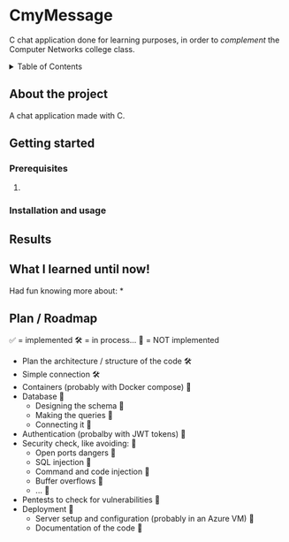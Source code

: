 # CmyMessage
C chat application done for learning purposes, in order to _complement_ the Computer Networks college class.

<!-- TABLE OF CONTENTS -->
<details>
  <summary>Table of Contents</summary>
  <ol>
    <li>
      <a href="#about-the-project">About The Project</a>
    </li>
    <li>
      <a href="#getting-started">Getting Started</a>
      <ul>
        <li><a href="#prerequisites">Prerequisites</a></li>
        <li><a href="#installation">Installation</a></li>
      </ul>
    </li>
    <li><a href="#usage">Usage</a></li>
    <li><a href="#results">Results</a></li>
    <li><a href="#what-i-learned">What I learned!</a></li>
  </ol>
</details>

<!-- ABOUT THE PROJECT -->
## About the project
A chat application made with C.

<!-- HOW TO START IT -->
## Getting started
### Prerequisites
1. 

### Installation and usage

## Results

## What I learned until now!
Had fun knowing more about:
* 


## Plan / Roadmap 
✅ = implemented
🛠️ = in process...
🔁 = NOT implemented

- Plan the architecture / structure of the code 🛠️
- Simple connection 🛠️
- Containers (probably with Docker compose) 🔁
- Database 🔁
    - Designing the schema 🔁
    - Making the queries 🔁
    - Connecting it 🔁
- Authentication (probalby with JWT tokens) 🔁
- Security check, like avoiding: 🔁
  - Open ports dangers 🔁
  - SQL injection 🔁
  - Command and code injection 🔁
  - Buffer overflows 🔁
  - ... 🔁
- Pentests to check for vulnerabilities 🔁
- Deployment 🔁
    - Server setup and configuration (probably in an Azure VM) 🔁
    - Documentation of the code 🔁

  
  









